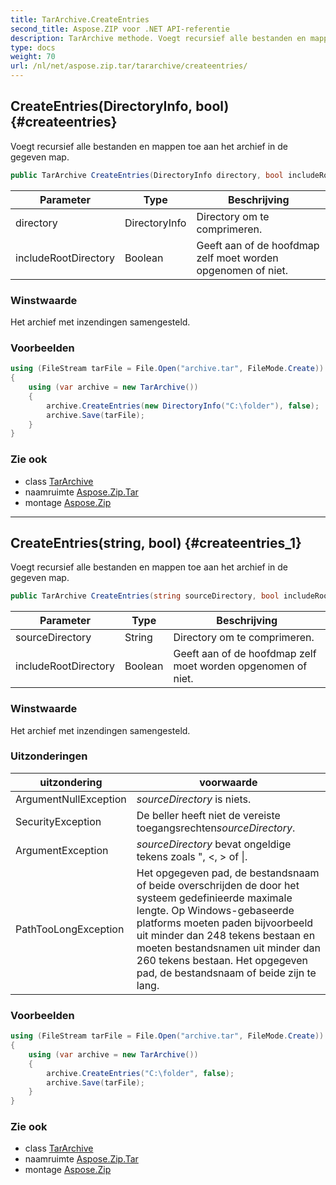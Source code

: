 ```yaml
---
title: TarArchive.CreateEntries
second_title: Aspose.ZIP voor .NET API-referentie
description: TarArchive methode. Voegt recursief alle bestanden en mappen toe aan het archief in de gegeven map.
type: docs
weight: 70
url: /nl/net/aspose.zip.tar/tararchive/createentries/
---
```

## CreateEntries(DirectoryInfo, bool) {#createentries}

Voegt recursief alle bestanden en mappen toe aan het archief in de gegeven map.

```csharp
public TarArchive CreateEntries(DirectoryInfo directory, bool includeRootDirectory = true)
```

| Parameter | Type | Beschrijving |
| --- | --- | --- |
| directory | DirectoryInfo | Directory om te comprimeren. |
| includeRootDirectory | Boolean | Geeft aan of de hoofdmap zelf moet worden opgenomen of niet. |

### Winstwaarde

Het archief met inzendingen samengesteld.

### Voorbeelden

```csharp
using (FileStream tarFile = File.Open("archive.tar", FileMode.Create))
{
    using (var archive = new TarArchive())
    {
        archive.CreateEntries(new DirectoryInfo("C:\folder"), false);
        archive.Save(tarFile);
    }
}
```

### Zie ook

* class [TarArchive](../)
* naamruimte [Aspose.Zip.Tar](../../tararchive/)
* montage [Aspose.Zip](../../../)

---

## CreateEntries(string, bool) {#createentries_1}

Voegt recursief alle bestanden en mappen toe aan het archief in de gegeven map.

```csharp
public TarArchive CreateEntries(string sourceDirectory, bool includeRootDirectory = true)
```

| Parameter | Type | Beschrijving |
| --- | --- | --- |
| sourceDirectory | String | Directory om te comprimeren. |
| includeRootDirectory | Boolean | Geeft aan of de hoofdmap zelf moet worden opgenomen of niet. |

### Winstwaarde

Het archief met inzendingen samengesteld.

### Uitzonderingen

| uitzondering | voorwaarde |
| --- | --- |
| ArgumentNullException | *sourceDirectory* is niets. |
| SecurityException | De beller heeft niet de vereiste toegangsrechten*sourceDirectory*. |
| ArgumentException | *sourceDirectory* bevat ongeldige tekens zoals ", &lt;, &gt; of &#x7C;. |
| PathTooLongException | Het opgegeven pad, de bestandsnaam of beide overschrijden de door het systeem gedefinieerde maximale lengte. Op Windows-gebaseerde platforms moeten paden bijvoorbeeld uit minder dan 248 tekens bestaan en moeten bestandsnamen uit minder dan 260 tekens bestaan. Het opgegeven pad, de bestandsnaam of beide zijn te lang. |

### Voorbeelden

```csharp
using (FileStream tarFile = File.Open("archive.tar", FileMode.Create))
{
    using (var archive = new TarArchive())
    {
        archive.CreateEntries("C:\folder", false);
        archive.Save(tarFile);
    }
}
```

### Zie ook

* class [TarArchive](../)
* naamruimte [Aspose.Zip.Tar](../../tararchive/)
* montage [Aspose.Zip](../../../)


